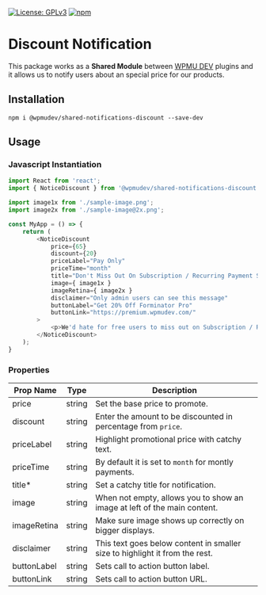 [![License: GPLv3](https://img.shields.io/badge/License-GPL%20v3-blue.svg?color=green)](http://www.gnu.org/licenses/gpl-3.0)
[![npm](https://img.shields.io/npm/v/@wpmudev/shared-notifications-discount)](https://www.npmjs.com/package/@wpmudev/shared-notifications-discount)

# Discount Notification

This package works as a **Shared Module** between [WPMU DEV](https://wpmudev.com/) plugins and it allows us to notify users about an special price for our products.

## Installation

```
npm i @wpmudev/shared-notifications-discount --save-dev
```

## Usage

### Javascript Instantiation

```js
import React from 'react';
import { NoticeDiscount } from '@wpmudev/shared-notifications-discount';

import image1x from './sample-image.png';
import image2x from './sample-image@2x.png';

const MyApp = () => {
    return (
        <NoticeDiscount
            price={65}
            discount={20}
            priceLabel="Pay Only"
            priceTime="month"
            title="Don't Miss Out On Subscription / Recurring Payment Support"
            image={ image1x }
            imageRetina={ image2x }
            disclaimer="Only admin users can see this message"
            buttonLabel="Get 20% Off Forminator Pro"
            buttonLink="https://premium.wpmudev.com/"
        >
            <p>We'd hate for free users to miss out on Subscription / Recurring Payment Support, so we're temporarily slashing the price of Forminator Pro.</p>
        </NoticeDiscount>
    );
}
```

### Properties

| Prop Name | Type | Description |
| --------- | ---- | ----------- |
| price | string | Set the base price to promote. |
| discount | string | Enter the amount to be discounted in percentage from `price`. |
| priceLabel | string | Highlight promotional price with catchy text. |
| priceTime | string | By default it is set to `month` for montly payments. |
| title* | string | Set a catchy title for notification. |
| image | string | When not empty, allows you to show an image at left of the main content. |
| imageRetina | string | Make sure image shows up correctly on bigger displays. |
| disclaimer | string | This text goes below content in smaller size to highlight it from the rest. |
| buttonLabel | string | Sets call to action button label. |
| buttonLink | string | Sets call to action button URL. |